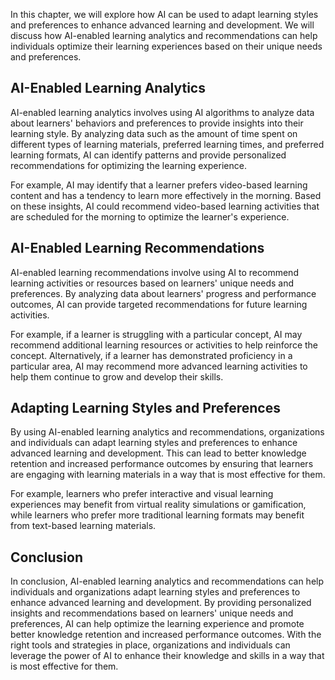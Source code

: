 
In this chapter, we will explore how AI can be used to adapt learning styles and preferences to enhance advanced learning and development. We will discuss how AI-enabled learning analytics and recommendations can help individuals optimize their learning experiences based on their unique needs and preferences.

AI-Enabled Learning Analytics
-----------------------------

AI-enabled learning analytics involves using AI algorithms to analyze data about learners' behaviors and preferences to provide insights into their learning style. By analyzing data such as the amount of time spent on different types of learning materials, preferred learning times, and preferred learning formats, AI can identify patterns and provide personalized recommendations for optimizing the learning experience.

For example, AI may identify that a learner prefers video-based learning content and has a tendency to learn more effectively in the morning. Based on these insights, AI could recommend video-based learning activities that are scheduled for the morning to optimize the learner's experience.

AI-Enabled Learning Recommendations
-----------------------------------

AI-enabled learning recommendations involve using AI to recommend learning activities or resources based on learners' unique needs and preferences. By analyzing data about learners' progress and performance outcomes, AI can provide targeted recommendations for future learning activities.

For example, if a learner is struggling with a particular concept, AI may recommend additional learning resources or activities to help reinforce the concept. Alternatively, if a learner has demonstrated proficiency in a particular area, AI may recommend more advanced learning activities to help them continue to grow and develop their skills.

Adapting Learning Styles and Preferences
----------------------------------------

By using AI-enabled learning analytics and recommendations, organizations and individuals can adapt learning styles and preferences to enhance advanced learning and development. This can lead to better knowledge retention and increased performance outcomes by ensuring that learners are engaging with learning materials in a way that is most effective for them.

For example, learners who prefer interactive and visual learning experiences may benefit from virtual reality simulations or gamification, while learners who prefer more traditional learning formats may benefit from text-based learning materials.

Conclusion
----------

In conclusion, AI-enabled learning analytics and recommendations can help individuals and organizations adapt learning styles and preferences to enhance advanced learning and development. By providing personalized insights and recommendations based on learners' unique needs and preferences, AI can help optimize the learning experience and promote better knowledge retention and increased performance outcomes. With the right tools and strategies in place, organizations and individuals can leverage the power of AI to enhance their knowledge and skills in a way that is most effective for them.

